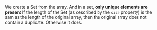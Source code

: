 We create a Set from the array. And in a set, **only unique elements are present**
If the length of the Set (as described by the `size` property) is the sam as the length of the original array, then the original array does not contain a duplicate. Otherwise it does.